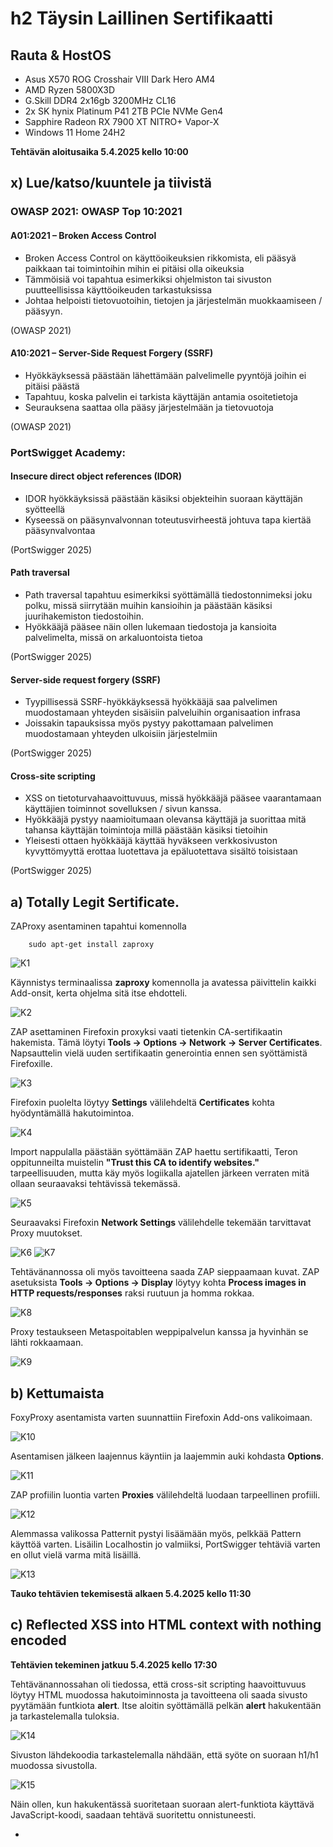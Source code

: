 # h2 Täysin Laillinen Sertifikaatti

## Rauta & HostOS

- Asus X570 ROG Crosshair VIII Dark Hero AM4
- AMD Ryzen 5800X3D
- G.Skill DDR4 2x16gb 3200MHz CL16
- 2x SK hynix Platinum P41 2TB PCIe NVMe Gen4
- Sapphire Radeon RX 7900 XT NITRO+ Vapor-X
- Windows 11 Home 24H2

**Tehtävän aloitusaika 5.4.2025 kello 10:00**

## x) Lue/katso/kuuntele ja tiivistä

### OWASP 2021: OWASP Top 10:2021

#### A01:2021 – Broken Access Control
- Broken Access Control on käyttöoikeuksien rikkomista, eli pääsyä paikkaan tai toimintoihin mihin ei pitäisi olla oikeuksia
- Tämmöisiä voi tapahtua esimerkiksi ohjelmiston tai sivuston puutteellisissa käyttöoikeuden tarkastuksissa
- Johtaa helpoisti tietovuotoihin, tietojen ja järjestelmän muokkaamiseen / pääsyyn.

(OWASP 2021)
#### A10:2021 – Server-Side Request Forgery (SSRF)
- Hyökkäyksessä päästään lähettämään palvelimelle pyyntöjä joihin ei pitäisi päästä
- Tapahtuu, koska palvelin ei tarkista käyttäjän antamia osoitetietoja
- Seurauksena saattaa olla pääsy järjestelmään ja tietovuotoja

(OWASP 2021)
### PortSwigget Academy:

#### Insecure direct object references (IDOR)
- IDOR hyökkäyksissä päästään käsiksi objekteihin suoraan käyttäjän syötteellä
- Kyseessä on pääsynvalvonnan toteutusvirheestä johtuva tapa kiertää pääsynvalvontaa

(PortSwigger 2025)
#### Path traversal
- Path traversal tapahtuu esimerkiksi syöttämällä tiedostonnimeksi joku polku, missä siirrytään muihin kansioihin ja päästään käsiksi juurihakemiston tiedostoihin.
- Hyökkääjä pääsee näin ollen lukemaan tiedostoja ja kansioita palvelimelta, missä on arkaluontoista tietoa

(PortSwigger 2025)
#### Server-side request forgery (SSRF)
- Tyypillisessä SSRF-hyökkäyksessä hyökkääjä saa palvelimen muodostamaan yhteyden sisäisiin palveluihin organisaation infrasa
- Joissakin tapauksissa myös pystyy pakottamaan palvelimen muodostamaan yhteyden ulkoisiin järjestelmiin

(PortSwigger 2025)
#### Cross-site scripting
- XSS on tietoturvahaavoittuvuus, missä hyökkääjä pääsee vaarantamaan käyttäjien toiminnot sovelluksen / sivun kanssa.
- Hyökkääjä pystyy naamioitumaan olevansa käyttäjä ja suorittaa mitä tahansa käyttäjän toimintoja millä päästään käsiksi tietoihin
- Yleisesti ottaen hyökkääjä käyttää hyväkseen verkkosivuston kyvyttömyyttä erottaa luotettava ja epäluotettava sisältö toisistaan

(PortSwigger 2025)
## a) Totally Legit Sertificate.
ZAProxy asentaminen tapahtui komennolla

        sudo apt-get install zaproxy

![K1](1.png)

Käynnistys terminaalissa **zaproxy** komennolla ja avatessa päivittelin kaikki Add-onsit, kerta ohjelma sitä itse ehdotteli.

![K2](2.png)

ZAP asettaminen Firefoxin proxyksi vaati tietenkin CA-sertifikaatin hakemista. Tämä löytyi **Tools -> Options -> Network -> Server Certificates**. Napsauttelin vielä uuden sertifikaatin generointia ennen sen syöttämistä Firefoxille.

![K3](3.png)

Firefoxin puolelta löytyy **Settings** välilehdeltä **Certificates** kohta hyödyntämällä hakutoimintoa.

![K4](4.png)

Import nappulalla päästään syöttämään ZAP haettu sertifikaatti, Teron oppitunneilta muistelin **"Trust this CA to identify websites."** tarpeellisuuden, mutta käy myös logiikalla ajatellen järkeen verraten mitä ollaan seuraavaksi tehtävissä tekemässä.

![K5](5.png)

Seuraavaksi Firefoxin **Network Settings** välilehdelle tekemään tarvittavat Proxy muutokset.

![K6](6.png)
![K7](7.png)

Tehtävänannossa oli myös tavoitteena saada ZAP sieppaamaan kuvat. ZAP asetuksista **Tools -> Options -> Display** löytyy kohta **Process images in HTTP requests/responses** raksi ruutuun ja homma rokkaa.

![K8](8.png)

Proxy testaukseen Metaspoitablen weppipalvelun kanssa ja hyvinhän se lähti rokkaamaan.

![K9](9.png)

## b) Kettumaista
FoxyProxy asentamista varten suunnattiin Firefoxin Add-ons valikoimaan.

![K10](10.png)

Asentamisen jälkeen laajennus käyntiin ja laajemmin auki kohdasta **Options**.

![K11](11.png)

ZAP profiilin luontia varten **Proxies** välilehdeltä luodaan tarpeellinen profiili.

![K12](12.png)

Alemmassa valikossa Patternit pystyi lisäämään myös, pelkkää Pattern käyttöä varten. Lisäilin Localhostin jo valmiiksi, PortSwigger tehtäviä varten en ollut vielä varma mitä lisäillä.

![K13](13.png)

**Tauko tehtävien tekemisestä alkaen 5.4.2025 kello 11:30**

## c) Reflected XSS into HTML context with nothing encoded
**Tehtävien tekeminen jatkuu 5.4.2025 kello 17:30**

Tehtävänannossahan oli tiedossa, että cross-sit scripting haavoittuvuus löytyy HTML muodossa hakutoiminnosta ja tavoitteena oli saada sivusto pyytämään funtkiota **alert**. Itse aloitin syöttämällä pelkän **alert** hakukentään ja tarkastelemalla tuloksia.

![K14](14.png)

Sivuston lähdekoodia tarkastelemalla nähdään, että syöte on suoraan h1/h1 muodossa sivustolla.

![K15](15.png)

Näin ollen, kun hakukentässä suoritetaan suoraan alert-funktiota käyttävä JavaScript-koodi, saadaan tehtävä suoritettu onnistuneesti.

- <Script> tagit toimittaa tässä tapauksessa tapaa kertoa HTML käyttävälle selaimella, että niiden sisällä on suoritettava JavaScript
- alert(1) funtkio on JavaScript-koodi, joka luo ponnahdusikkunan selaimeen ja tulosteena 1.

![K16](16.png)

Ja kun tarkastellaan tarkemmin uutta osoiteriviä, nähdään sielä suoritettu skripti myös.

![K17](17.png)

Tehtävä tämän myötä suoritettu.

![K18](18.png)

(PortSwigger 2025)
## d) Stored XSS into HTML context with nothing encoded
Tehtävänannon perusteella oli tiedossa, että tavoitteena oli tällä kertaa löytää vastaava haavoittuuvuus kuin c) tehtävässä, mutta tällä kertaa blog postin kommenttikentästä. Tehtävä auki ja valitsin näistä vain ensimmäisen blogi postauksen.

![K19](19.png)

Testasin ensin kommenttikenttää ja tarkistelin lähdekoodia millaisessa muodossa syöte ilmenee.

![K20](20.png)
![K21](21.png)
![K22](22.png)

Ja kuten testistä nähdään, viesti löytyy suoraan p/p viitteen sisältä. Mitä jos syötetäänkin HTML koodia kommenttikenttään ja annetaan oma viestimme otsikointimuodosa h1/h1? 

![K23](23.png)

Viestihän näyttää tulevan otsikkona perille!

![K24](24.png)

Tavoitteena oli siis saada jälleen kutsumaan alert funktiota, kun blogipostia katsellaan joten annetaan edellisen tehtävän JavaScipt-koodi kommenttina.

![K25](25.png)

Ja nyt kun tarkastellaan blogin sivustoa, saadaan palautteena suoritettu skripti ja tehtävä onnistuneesti suoritettuna.

![K26](26.png)
![K27](27.png)

(PortSwigger 2025)
## e) File path traversal, simple case

## f) File path traversal, traversal sequences blocked with absolute path bypass

## g) File path traversal, traversal sequences stripped non-recursively

**Tauko tehtävien tekemisestä alkaen 5.4.2025 kello 20:15**

## h) Insecure direct object references
**Tehtävien tekeminen jatkuu 6.4.2025 kello 11:30**

## i) Basic SSRF against the local server


**Tehtävän lopetusaika 6.4.2025 kello XXXX. Aktiivista työskentelyä yhteensä noin X tuntia XX minuuttia.**

## Lähteet
Karvinen T 2025. h2 Täysin Laillinen Sertifikaatti. Tero Karvisen verkkosivut. Luettavissa: https://terokarvinen.com/tunkeutumistestaus/ Luettu 5.4.2025

OWASP 2021. A01:2021 – Broken Access Control. Luettavissa: https://owasp.org/Top10/A01_2021-Broken_Access_Control/ Luettu 5.4.2025

OWASP 2021. A10:2021 – Server-Side Request Forgery (SSRF). Luettavissa: https://owasp.org/Top10/A10_2021-Server-Side_Request_Forgery_%28SSRF%29/ Luettu 5.4.2025

PortSwigger 2025. Insecure direct object references (IDOR). Luettavissa: https://portswigger.net/web-security/access-control/idor Luettu 5.4.2025

PortSwigger 2025. Server-side request forgery (SSRF). Luettavissa: https://portswigger.net/web-security/ssrf Luettu 5.4.2025

PortSwigger 2025. Cross-site scripting. Luettavissa: https://portswigger.net/web-security/cross-site-scripting Luettu 5.4.2025

PortSwigger 2025. Lab: Reflected XSS into HTML context with nothing encoded. Luettavissa: https://portswigger.net/web-security/cross-site-scripting/reflected/lab-html-context-nothing-encoded Luettu 5.4.2025

PortSwigger 2025. Lab: Stored XSS into HTML context with nothing encoded. Luettavissa: https://portswigger.net/web-security/cross-site-scripting/stored/lab-html-context-nothing-encoded Luettu 5.4.2025



